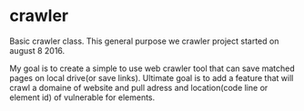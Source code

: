 # crawler
Basic crawler class.
This general purpose we crawler project started on august 8 2016. 

My goal is to create a simple to use web crawler tool that can save matched pages on local drive(or save links). 
Ultimate goal is to add a feature that will crawl a domaine of website and pull adress and location(code line or element id) of vulnerable for elements. 
